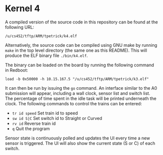 # Kernel 4
A compiled version of the source code in this repository can be found at the
following URL:
```
/u/cs452/tftp/ARM/tpetrick/k4.elf
```
Alternatively, the source code can be compiled using GNU make by running
`make` in the top level directory (the same one as this README). This will
produce the ELF binary file `./bin/k4.elf`.

The binary can be loaded on the board by running the following command in
Redboot:
```
load -b 0x50000 -h 10.15.167.5 "/u/cs452/tftp/ARM/tpetrick/k3.elf"
```

It can then be run by issuing the `go` command. An interface similar to the A0 submission will appear, including a wall clock, sensor list and switch list. The percentage of time spent in the idle task will be printed underneath the clock. The following commands to control the trains can be entered:

* `tr id speed`   Set train id to speed 
* `sw id S|C`     Set switch id to Straight or Curved
* `rv id`         Reverse train id
* `q`             Quit the program

Sensor state is continuously polled and updates the UI every time a new sensor is triggered. The UI will also show the current state (S or C) of each switch.
